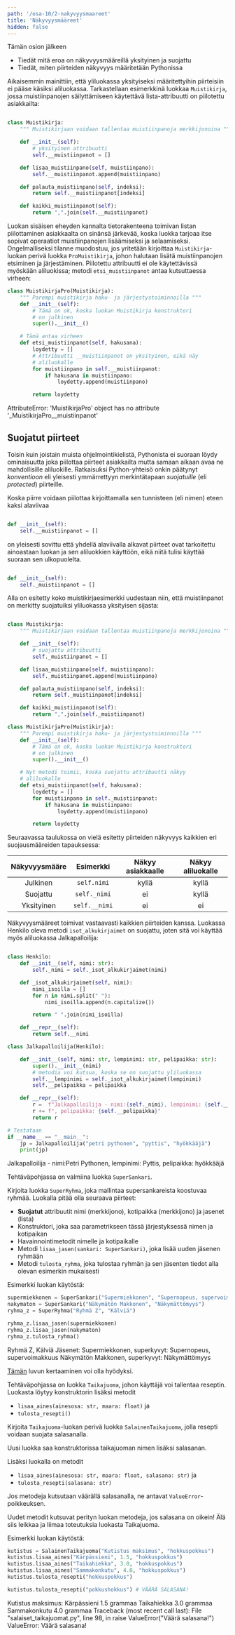```yaml
---
path: '/osa-10/2-nakyvyysmaareet'
title: 'Näkyvyysmääreet'
hidden: false
---
```


<text-box variant='learningObjectives' name='Oppimistavoitteet'>

Tämän osion jälkeen

- Tiedät mitä eroa on näkyvyysmääreillä yksityinen ja suojattu
- Tiedät, miten piirteiden näkyvyys määritetään Pythonissa

</text-box>

Aikaisemmin mainittiin, että yliluokassa yksityiseksi määritettyihin piirteisiin ei pääse käsiksi aliluokassa. Tarkastellaan esimerkkinä luokkaa `Muistikirja`, jossa muistiinpanojen säilyttämiseen käytettävä lista-attribuutti on piilotettu asiakkailta:

```python

class Muistikirja:
    """ Muistikirjaan voidaan tallentaa muistiinpanoja merkkijonoina """

    def __init__(self):
        # yksityinen attribuutti
        self.__muistiinpanot = []

    def lisaa_muistiinpano(self, muistiinpano):
        self.__muistiinpanot.append(muistiinpano)

    def palauta_muistiinpano(self, indeksi):
        return self.__muistiinpanot[indeksi]

    def kaikki_muistiinpanot(self):
        return ",".join(self.__muistiinpanot)

```

Luokan sisäisen eheyden kannalta tietorakenteena toimivan listan piilottaminen asiakkaalta on sinänsä järkevää, koska luokka tarjoaa itse sopivat operaatiot muistiinpanojen lisäämiseksi ja selaamiseksi. Ongelmalliseksi tilanne muodostuu, jos yritetään kirjoittaa `Muistikirja`-luokan perivä luokka `ProMuistikirja`, johon halutaan lisätä muistiinpanojen etsiminen ja järjestäminen. Piilotettu attribuutti ei ole käytettävissä myöskään aliluokissa; metodi `etsi_muistiinpanot` antaa kutsuttaessa virheen:

```python
class MuistikirjaPro(Muistikirja):
    """ Parempi muistikirja haku- ja järjestystoiminnoilla """
    def __init__(self):
        # Tämä on ok, koska luokan Muistikirja konstruktori
        # on julkinen
        super().__init__()

    # Tämä antaa virheen
    def etsi_muistiinpanot(self, hakusana):
        loydetty = []
        # Attribuutti __muistiinpanot on yksityinen, eikä näy
        # aliluokalle
        for muistiinpano in self.__muistiinpanot:
            if hakusana in muistiinpano:
                loydetty.append(muistiinpano)

        return loydetty

```

<sample-output>
    
AttributeError: 'MuistikirjaPro' object has no attribute '_MuistikirjaPro__muistiinpanot'

</sample-output>



## Suojatut piirteet

Toisin kuin joistain muista ohjelmointikielistä, Pythonista ei suoraan löydy ominaisuutta joka piilottaa piirteet asiakkailta mutta samaan aikaan avaa ne mahdollisille aliluokille. Ratkaisuksi Python-yhteisö onkin päätynyt _konventioon_ eli yleisesti ymmärrettyyn merkintätapaan _suojatuille_ (eli _protected_)  piirteille.

Koska piirre voidaan piilottaa kirjoittamalla sen tunnisteen (eli nimen) eteen kaksi alaviivaa

```python

def __init__(self):
    self.__muistiinpanot = []

```

on yleisesti sovittu että yhdellä alaviivalla alkavat piirteet ovat tarkoitettu ainoastaan luokan ja sen aliluokkien käyttöön, eikä niitä tulisi käyttää suoraan sen ulkopuolelta.

```python

def __init__(self):
    self._muistiinpanot = []

```

Alla on esitetty koko muistikirjaesimerkki uudestaan niin, että muistiinpanot on merkitty suojatuiksi yliluokassa yksityisen sijasta:

```python

class Muistikirja:
    """ Muistikirjaan voidaan tallentaa muistiinpanoja merkkijonoina """

    def __init__(self):
        # suojattu attribuutti
        self._muistiinpanot = []

    def lisaa_muistiinpano(self, muistiinpano):
        self._muistiinpanot.append(muistiinpano)

    def palauta_muistiinpano(self, indeksi):
        return self._muistiinpanot[indeksi]

    def kaikki_muistiinpanot(self):
        return ",".join(self._muistiinpanot)

class MuistikirjaPro(Muistikirja):
    """ Parempi muistikirja haku- ja järjestystoiminnoilla """
    def __init__(self):
        # Tämä on ok, koska luokan Muistikirja konstruktori
        # on julkinen
        super().__init__()

    # Nyt metodi toimii, koska suojattu attribuutti näkyy
    # aliluokalle
    def etsi_muistiinpanot(self, hakusana):
        loydetty = []
        for muistiinpano in self._muistiinpanot:
            if hakusana in muistiinpano:
                loydetty.append(muistiinpano)

        return loydetty

```

Seuraavassa taulukossa on vielä esitetty piirteiden näkyvyys kaikkien eri suojausmääreiden tapauksessa:

Näkyvyysmääre	| Esimerkki | Näkyy asiakkaalle | Näkyy aliluokalle
:--:|:----:|:----:|:----:
Julkinen | `self.nimi` | kyllä | kyllä
Suojattu | `self._nimi` | ei | kyllä
Yksityinen | `self.__nimi` | ei | ei

Näkyvyysmääreet toimivat vastaavasti kaikkien piirteiden kanssa. Luokassa Henkilo oleva metodi `isot_alkukirjaimet` on suojattu, joten sitä voi käyttää myös aliluokassa Jalkapalloilija:

```python

class Henkilo:
    def __init__(self, nimi: str):
        self._nimi = self._isot_alkukirjaimet(nimi)

    def _isot_alkukirjaimet(self, nimi):
        nimi_isoilla = []
        for n in nimi.split(" "):
            nimi_isoilla.append(n.capitalize())

        return " ".join(nimi_isoilla)

    def __repr__(self):
        return self.__nimi

class Jalkapalloilija(Henkilo):

    def __init__(self, nimi: str, lempinimi: str, pelipaikka: str):
        super().__init__(nimi)
        # metodia voi kutsua, koska se on suojattu yliluokassa
        self.__lempinimi = self._isot_alkukirjaimet(lempinimi)
        self.__pelipaikka = pelipaikka

    def __repr__(self):
        r =  f"Jalkapalloilija - nimi:{self._nimi}, lempinimi: {self.__lempinimi}"
        r += f", pelipaikka: {self.__pelipaikka}"
        return r

# Testataan
if __name__ == "__main__":
    jp = Jalkapalloilija("petri pythonen", "pyttis", "hyökkääjä")
    print(jp)

```

<sample-output>

Jalkapalloilija - nimi:Petri Pythonen, lempinimi: Pyttis, pelipaikka: hyökkääjä

</sample-output>


<programming-exercise name='Superryhmä' tmcname='osa10-05_superryhma'>

Tehtäväpohjassa on valmiina luokka `SuperSankari`.

Kirjoita luokka `SuperRyhma`, joka mallintaa supersankareista koostuvaa ryhmää. Luokalla pitää olla seuraava piirteet:

* **Suojatut** attribuutit nimi (merkkijono), kotipaikka (merkkijono) ja jasenet (lista)
* Konstruktori, joka saa parametrikseen tässä järjestyksessä nimen ja kotipaikan
* Havainnointimetodit nimelle ja kotipaikalle
* Metodi `lisaa_jasen(sankari: SuperSankari)`, joka lisää uuden jäsenen ryhmään
* Metodi `tulosta_ryhma`, joka tulostaa ryhmän ja sen jäsenten tiedot alla olevan esimerkin mukaisesti

Esimerkki luokan käytöstä:

```python
supermiekkonen = SuperSankari("Supermiekkonen", "Supernopeus, supervoimakkuus")
nakymaton = SuperSankari("Näkymätön Makkonen", "Näkymättömyys")
ryhma_z = SuperRyhma("Ryhmä Z", "Kälviä")

ryhma_z.lisaa_jasen(supermiekkonen)
ryhma_z.lisaa_jasen(nakymaton)
ryhma_z.tulosta_ryhma()
```

<sample-output>

Ryhmä Z, Kälviä
Jäsenet:
Supermiekkonen, superkyvyt: Supernopeus, supervoimakkuus
Näkymätön Makkonen, superkyvyt: Näkymättömyys

</sample-output>

[Tämän](/osa-9/3-kapselointi#asetus--ja-havainnointimetodit) luvun kertaaminen voi olla hyödyksi.

</programming-exercise>

<programming-exercise name='Salainen taikajuoma' tmcname='osa10-06_salainen_taikajuoma'>

Tehtäväpohjassa on luokka `Taikajuoma`, johon käyttäjä voi tallentaa reseptin. Luokasta löytyy konstruktorin lisäksi metodit

* `lisaa_aines(ainesosa: str, maara: float)` ja
* `tulosta_resepti()`

Kirjoita `Taikajuoma`-luokan perivä luokka `SalainenTaikajuoma`, jolla resepti voidaan suojata salasanalla.

Uusi luokka saa konstruktorissa taikajuoman nimen lisäksi salasanan.

Lisäksi luokalla on metodit

* `lisaa_aines(ainesosa: str, maara: float, salasana: str)` ja
* `tulosta_resepti(salasana: str)`

Jos metodeja kutsutaan väärällä salasanalla, ne antavat `ValueError`-poikkeuksen.

Uudet metodit kutsuvat perityn luokan metodeja, jos salasana on oikein! Älä siis leikkaa ja liimaa toteutuksia luokasta Taikajuoma.

Esimerkki luokan käytöstä:

```python
kutistus = SalainenTaikajuoma("Kutistus maksimus", "hokkuspokkus")
kutistus.lisaa_aines("Kärpässieni", 1.5, "hokkuspokkus")
kutistus.lisaa_aines("Taikahiekka", 3.0, "hokkuspokkus")
kutistus.lisaa_aines("Sammakonkutu", 4.0, "hokkuspokkus")
kutistus.tulosta_resepti("hokkuspokkus")

kutistus.tulosta_resepti("pokkushokkus") # VÄÄRÄ SALASANA!
```

<sample-output>

Kutistus maksimus:
Kärpässieni 1.5 grammaa
Taikahiekka 3.0 grammaa
Sammakonkutu 4.0 grammaa
Traceback (most recent call last):
  File "salaiset_taikajuomat.py", line 98, in <module>
    raise ValueError("Väärä salasana!")
ValueError: Väärä salasana!

</sample-output>

</programming-exercise>
